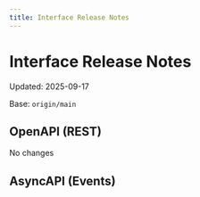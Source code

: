 ```yaml
---
title: Interface Release Notes
---
```


# Interface Release Notes
Updated: 2025-09-17

Base: `origin/main`

## OpenAPI (REST)

No changes

## AsyncAPI (Events)

```diff

```

